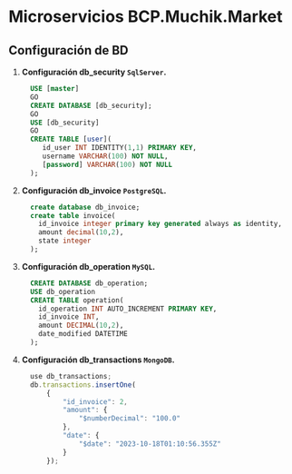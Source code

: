 # Microservicios BCP.Muchik.Market
## Configuración de BD
1. **Configuración db_security `SqlServer`.**
    ```SQL
      USE [master]
      GO
      CREATE DATABASE [db_security];
      GO
      USE [db_security]
      GO
      CREATE TABLE [user](
      	 id_user INT IDENTITY(1,1) PRIMARY KEY,
      	 username VARCHAR(100) NOT NULL,
      	 [password] VARCHAR(100) NOT NULL
      );
2. **Configuración db_invoice `PostgreSQL`.**
    ```SQL
      create database db_invoice;
      create table invoice(
        id_invoice integer primary key generated always as identity,
        amount decimal(10,2),
        state integer
      );
3. **Configuración db_operation `MySQL`.**
    ```SQL
      CREATE DATABASE db_operation;
      USE db_operation
      CREATE TABLE operation(
        id_operation INT AUTO_INCREMENT PRIMARY KEY,
        id_invoice INT,
        amount DECIMAL(10,2),
        date_modified DATETIME
      );
4. **Configuración db_transactions `MongoDB`.**
    ```javascript
      use db_transactions;
      db.transactions.insertOne(
          {
              "id_invoice": 2,
              "amount": {
                  "$numberDecimal": "100.0"
              },
              "date": {
                  "$date": "2023-10-18T01:10:56.355Z"
              }
          });